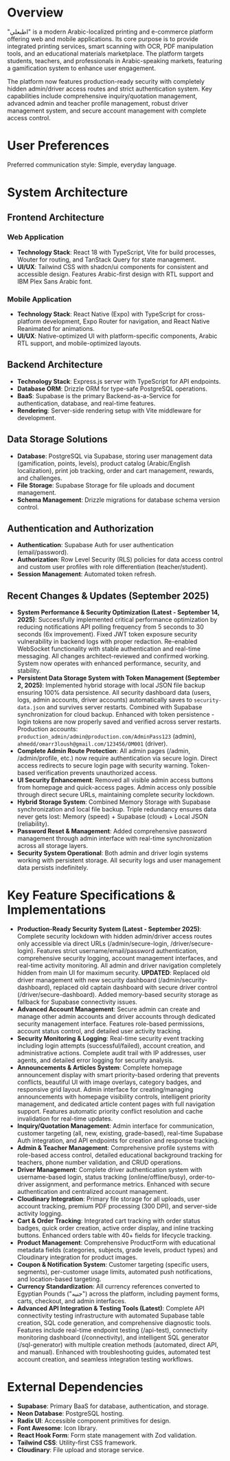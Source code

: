 # Overview

"اطبعلي" is a modern Arabic-localized printing and e-commerce platform offering web and mobile applications. Its core purpose is to provide integrated printing services, smart scanning with OCR, PDF manipulation tools, and an educational materials marketplace. The platform targets students, teachers, and professionals in Arabic-speaking markets, featuring a gamification system to enhance user engagement. 

The platform now features production-ready security with completely hidden admin/driver access routes and strict authentication system. Key capabilities include comprehensive inquiry/quotation management, advanced admin and teacher profile management, robust driver management system, and secure account management with complete access control.

# User Preferences

Preferred communication style: Simple, everyday language.

# System Architecture

## Frontend Architecture

### Web Application
- **Technology Stack**: React 18 with TypeScript, Vite for build processes, Wouter for routing, and TanStack Query for state management.
- **UI/UX**: Tailwind CSS with shadcn/ui components for consistent and accessible design. Features Arabic-first design with RTL support and IBM Plex Sans Arabic font.

### Mobile Application
- **Technology Stack**: React Native (Expo) with TypeScript for cross-platform development, Expo Router for navigation, and React Native Reanimated for animations.
- **UI/UX**: Native-optimized UI with platform-specific components, Arabic RTL support, and mobile-optimized layouts.

## Backend Architecture
- **Technology Stack**: Express.js server with TypeScript for API endpoints.
- **Database ORM**: Drizzle ORM for type-safe PostgreSQL operations.
- **BaaS**: Supabase is the primary Backend-as-a-Service for authentication, database, and real-time features.
- **Rendering**: Server-side rendering setup with Vite middleware for development.

## Data Storage Solutions
- **Database**: PostgreSQL via Supabase, storing user management data (gamification, points, levels), product catalog (Arabic/English localization), print job tracking, order and cart management, rewards, and challenges.
- **File Storage**: Supabase Storage for file uploads and document management.
- **Schema Management**: Drizzle migrations for database schema version control.

## Authentication and Authorization
- **Authentication**: Supabase Auth for user authentication (email/password).
- **Authorization**: Row Level Security (RLS) policies for data access control and custom user profiles with role differentiation (teacher/student).
- **Session Management**: Automated token refresh.

## Recent Changes & Updates (September 2025)
- **System Performance & Security Optimization (Latest - September 14, 2025)**: Successfully implemented critical performance optimization by reducing notifications API polling frequency from 5 seconds to 30 seconds (6x improvement). Fixed JWT token exposure security vulnerability in backend logs with proper redaction. Re-enabled WebSocket functionality with stable authentication and real-time messaging. All changes architect-reviewed and confirmed working. System now operates with enhanced performance, security, and stability.
- **Persistent Data Storage System with Token Management (September 2, 2025)**: Implemented hybrid storage with local JSON file backup ensuring 100% data persistence. All security dashboard data (users, logs, admin accounts, driver accounts) automatically saves to `security-data.json` and survives server restarts. Combined with Supabase synchronization for cloud backup. Enhanced with token persistence - login tokens are now properly saved and verified across server restarts. Production accounts: `production_admin/admin@production.com/AdminPass123` (admin), `ahmedd/omarr3loush@gmail.com/123456/OM001` (driver).
- **Complete Admin Route Protection**: All admin pages (/admin, /admin/profile, etc.) now require authentication via secure login. Direct access redirects to secure login page with security warning. Token-based verification prevents unauthorized access.
- **UI Security Enhancement**: Removed all visible admin access buttons from homepage and quick-access pages. Admin access only possible through direct secure URLs, maintaining complete security lockdown.
- **Hybrid Storage System**: Combined Memory Storage with Supabase synchronization and local file backup. Triple redundancy ensures data never gets lost: Memory (speed) + Supabase (cloud) + Local JSON (reliability).
- **Password Reset & Management**: Added comprehensive password management through admin interface with real-time synchronization across all storage layers.
- **Security System Operational**: Both admin and driver login systems working with persistent storage. All security logs and user management data persists indefinitely.

# Key Feature Specifications & Implementations
- **Production-Ready Security System (Latest - September 2025)**: Complete security lockdown with hidden admin/driver access routes only accessible via direct URLs (/admin/secure-login, /driver/secure-login). Features strict username/email/password authentication, comprehensive security logging, account management interfaces, and real-time activity monitoring. All admin and driver navigation completely hidden from main UI for maximum security. **UPDATED**: Replaced old driver management with new security dashboard (/admin/security-dashboard), replaced old captain dashboard with secure driver control (/driver/secure-dashboard). Added memory-based security storage as fallback for Supabase connectivity issues.
- **Advanced Account Management**: Secure admin can create and manage other admin accounts and driver accounts through dedicated security management interface. Features role-based permissions, account status control, and detailed user activity tracking.
- **Security Monitoring & Logging**: Real-time security event tracking including login attempts (successful/failed), account creation, and administrative actions. Complete audit trail with IP addresses, user agents, and detailed error logging for security analysis.
- **Announcements & Articles System**: Complete homepage announcement display with smart priority-based ordering that prevents conflicts, beautiful UI with image overlays, category badges, and responsive grid layout. Admin interface for creating/managing announcements with homepage visibility controls, intelligent priority management, and dedicated article content pages with full navigation support. Features automatic priority conflict resolution and cache invalidation for real-time updates.
- **Inquiry/Quotation Management**: Admin interface for communication, customer targeting (all, new, existing, grade-based), real-time Supabase Auth integration, and API endpoints for creation and response tracking.
- **Admin & Teacher Management**: Comprehensive profile systems with role-based access control, detailed educational background tracking for teachers, phone number validation, and CRUD operations.
- **Driver Management**: Complete driver authentication system with username-based login, status tracking (online/offline/busy), order-to-driver assignment, and performance metrics. Enhanced with secure authentication and centralized account management.
- **Cloudinary Integration**: Primary file storage for all uploads, user account tracking, premium PDF processing (300 DPI), and server-side activity logging.
- **Cart & Order Tracking**: Integrated cart tracking with order status badges, quick order creation, active order display, and inline tracking buttons. Enhanced orders table with 40+ fields for lifecycle tracking.
- **Product Management**: Comprehensive ProductForm with educational metadata fields (categories, subjects, grade levels, product types) and Cloudinary integration for product images.
- **Coupon & Notification System**: Customer targeting (specific users, segments), per-customer usage limits, automated push notifications, and location-based targeting.
- **Currency Standardization**: All currency references converted to Egyptian Pounds ("جنيه") across the platform, including payment forms, carts, checkout, and admin interfaces.
- **Advanced API Integration & Testing Tools (Latest)**: Complete API connectivity testing infrastructure with automated Supabase table creation, SQL code generation, and comprehensive diagnostic tools. Features include real-time endpoint testing (/api-test), connectivity monitoring dashboard (/connectivity), and intelligent SQL generator (/sql-generator) with multiple creation methods (automated, direct API, and manual). Enhanced with troubleshooting guides, automated test account creation, and seamless integration testing workflows.

# External Dependencies

- **Supabase**: Primary BaaS for database, authentication, and storage.
- **Neon Database**: PostgreSQL hosting.
- **Radix UI**: Accessible component primitives for design.
- **Font Awesome**: Icon library.
- **React Hook Form**: Form state management with Zod validation.
- **Tailwind CSS**: Utility-first CSS framework.
- **Cloudinary**: File upload and storage service.